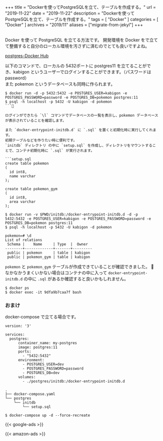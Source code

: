 +++
title =  "Dockerを使ってPostgreSQLを立て、テーブルを作成する。"
url = "2019-11-22"
date = "2019-11-22"
description = "Dockerを使ってPostgreSQLを立て、テーブルを作成する。"
tags = [
    "Docker"
]
categories = [
    "Docker"
]
archives = "2019/11"
aliases = ["migrate-from-jekyl"]
+++

<br>
Docker を使って PostgreSQL を立てる方法です。  
開発環境を Docker をで立てて整備すると自分のローカル環境を汚さずに済むのでとても良いですよね。

[postgres-Docker Hub](https://hub.docker.com/_/postgres)

以下のコマンドで、ローカルの 5432ポートに postgres11 を立てることができ、kabigon というユーザーでログインすることができます。（パスワードはpassword）  
また pokemon というデータベースも同時に作られます。

```
$ docker run -d -p 5432:5432 -e POSTGRES_USER=kabigon -e POSTGRES_PASSWORD=password -e POSTGRES_DB=pokemon postgres:11
$ psql -h localhost -p 5432 -U kabigon -d pokemon
```

ログインができたら `\l` コマンドでデータベースの一覧を表示し、pokemon データベースが表示されていることを確認します。

また `docker-entrypoint-initdb.d` に `.sql` を置くと初期化時に実行してくれます。
初期テーブルなどを作りたい時に便利です。  
`initdb` ディレクトリ の中に `setup.sql` を作成し、ディレクトリをマウントすることで、コンテナ初期化時に `.sql` が実行されます。

```setup.sql
create table pokemon
(
  id int8,
  name varchar
);

create table pokemon_gym
(
  id int8,
  area varchar
);
```

```
$ docker run -v $PWD/initdb:/docker-entrypoint-initdb.d -d -p 5432:5432 -e POSTGRES_USER=kabigon -e POSTGRES_PASSWORD=password -e POSTGRES_DB=pokemon postgres:11
$ psql -h localhost -p 5432 -U kabigon -d pokemon
```

```
pokemon=# \d
List of relations
 Schema |    Name     | Type  |  Owner  
--------+-------------+-------+---------
 public | pokemon     | table | kabigon
 public | pokemon_gym | table | kabigon
```

`pokemon` と `pokemon_gym` テーブルが作成できていることが確認できました。

なかなかうまくいかない場合はコンテナの中に入って `docker-entrypoint-initdb.d` の中に `.sql` があるか確認すると良いかもしれません。

```
$ docker ps
$ docker exec -it 9dfa9b7caa7f bash
```

### おまけ

docker-compose で立てる場合です。

```
version: '3'

services:
  postgres:
      container_name: my-postgres
      image: postgres:11
      ports:
        - "5432:5432"
      environment:
        - POSTGRES_USER=dev
        - POSTGRES_PASSWORD=password
        - POSTGRES_DB=dev
      volumes:
        - ./postgres/initdb:/docker-entrypoint-initdb.d
```


```
.
├── docker-compose.yaml
└── postgres
    └── initdb
        └── setup.sql
```

```
$ docker-compose up -d --force-recreate
```

<!-- Google Ads -->
{{< google-ads >}}

<!-- Amazon Ads -->
{{< amazon-ads >}}
